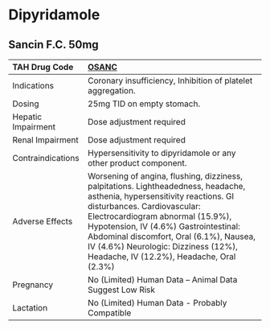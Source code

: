 # Dipyridamole

## Sancin F.C. 50mg

| TAH Drug Code      | [**OSANC**](https://www.tahsda.org.tw/drugs/hissearch.php?drug_code=OSANC)                                                                                                                                                                                                                                                                                           |
|:-------------------|:---------------------------------------------------------------------------------------------------------------------------------------------------------------------------------------------------------------------------------------------------------------------------------------------------------------------------------------------------------------------|
| Indications        | Coronary insufficiency, Inhibition of platelet aggregation.                                                                                                                                                                                                                                                                                                          |
| Dosing             | 25mg TID on empty stomach.                                                                                                                                                                                                                                                                                                                                           |
| Hepatic Impairment | Dose adjustment required                                                                                                                                                                                                                                                                                                                                             |
| Renal Impairment   | Dose adjustment required                                                                                                                                                                                                                                                                                                                                             |
| Contraindications  | Hypersensitivity to dipyridamole or any other product component.                                                                                                                                                                                                                                                                                                     |
| Adverse Effects    | Worsening of angina, flushing, dizziness, palpitations. Lightheadedness, headache, asthenia, hypersensitivity reactions. GI disturbances. Cardiovascular: Electrocardiogram abnormal (15.9%), Hypotension, IV (4.6%) Gastrointestinal: Abdominal discomfort, Oral (6.1%), Nausea, IV (4.6%) Neurologic: Dizziness (12%), Headache, IV (12.2%), Headache, Oral (2.3%) |
| Pregnancy          | No (Limited) Human Data – Animal Data Suggest Low Risk                                                                                                                                                                                                                                                                                                               |
| Lactation          | No (Limited) Human Data - Probably Compatible                                                                                                                                                                                                                                                                                                                        |

